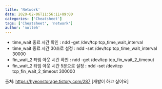 ```yaml
---
title: 'Network'
date: 2020-02-06T11:56:11+09:00
categories: ['Cheatsheet']
tags: ['Cheatsheet', 'network']
author: 'nolleh'
---
```


- time_wait 종료 시간 확인 : ndd -get /dev/tcp tcp_time_wait_interval
- time_wait 종료 시간 30초로 설정 : ndd -set /dev/tcp tcp_time_wait_interval 30000
- fin_wait_2 타임 아웃 시간 확인 : ndd -get /dev/tcp tcp_fin_wait_2_timeout
- fin_wait_2 타임 아웃 시간 5분으로 설정 : ndd -set /dev/tcp tcp_fin_wait_2_timeout 300000

출처: https://hyeonstorage.tistory.com/287 [개발이 하고 싶어요]
